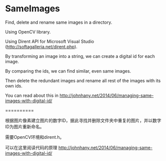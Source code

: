 SameImages
==========

Find, delete and rename same images in a directory.


Using OpenCV library.


Using Dirent API for Microsoft Visual Studio (http://softagalleria.net/dirent.php).


By transforming an image into a string, we can create a digital id for each image.


By comparing the ids, we can find similar, even same images.


Then delete the redundant images and rename all rest of the images with its own ids.


You can read about this in http://johnhany.net/2014/06/managing-same-images-with-digital-id/

==========

根据图片像素建立图片的数字ID，据此寻找并删除文件夹中重复的图片，并以数字ID为图片重新命名。


需要OpenCV环境和dirent.h。


可以在这里阅读代码的原理 http://johnhany.net/2014/06/managing-same-images-with-digital-id/
